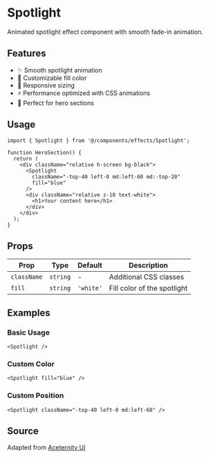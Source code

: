 # Spotlight

Animated spotlight effect component with smooth fade-in animation.

## Features

- ✨ Smooth spotlight animation
- 🎨 Customizable fill color
- 📱 Responsive sizing
- ⚡ Performance optimized with CSS animations
- 🎯 Perfect for hero sections

## Usage

```tsx
import { Spotlight } from '@/components/effects/Spotlight';

function HeroSection() {
  return (
    <div className="relative h-screen bg-black">
      <Spotlight
        className="-top-40 left-0 md:left-60 md:-top-20"
        fill="blue"
      />
      <div className="relative z-10 text-white">
        <h1>Your content here</h1>
      </div>
    </div>
  );
}
```

## Props

| Prop | Type | Default | Description |
|------|------|---------|-------------|
| `className` | `string` | - | Additional CSS classes |
| `fill` | `string` | `'white'` | Fill color of the spotlight |

## Examples

### Basic Usage

```tsx
<Spotlight />
```

### Custom Color

```tsx
<Spotlight fill="blue" />
```

### Custom Position

```tsx
<Spotlight className="-top-40 left-0 md:left-60" />
```

## Source

Adapted from [Aceternity UI](https://ui.aceternity.com/components/spotlight)
